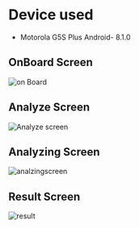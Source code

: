 # Device used 
- Motorola G5S Plus
Android- 8.1.0
## OnBoard Screen

![on Board](https://user-images.githubusercontent.com/20228645/81318168-7120be00-90ab-11ea-91d3-cf78d1f7094f.png)

## Analyze Screen

![Analyze screen](https://user-images.githubusercontent.com/20228645/81316684-84cb2500-90a9-11ea-862a-b20d2827bf24.png)

## Analyzing Screen

![analzingscreen](https://user-images.githubusercontent.com/20228645/81316599-65cc9300-90a9-11ea-8676-7641470a1876.png)

## Result Screen

![result](https://user-images.githubusercontent.com/20228645/81317287-4a15bc80-90aa-11ea-9f83-d0d4ac363e79.png)
